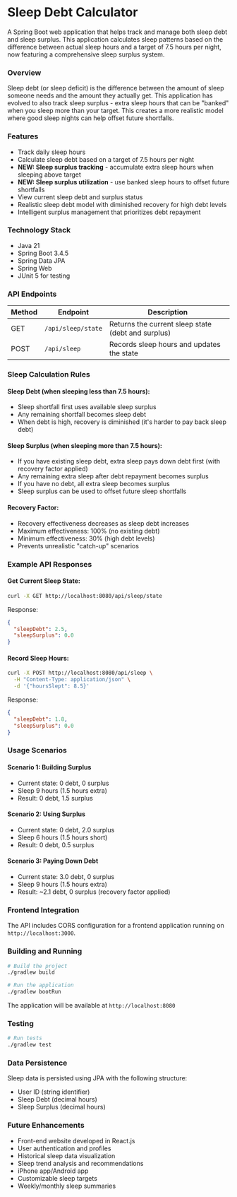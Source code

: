 # Sleep Debt Calculator

A Spring Boot web application that helps track and manage both sleep debt and sleep surplus. This application calculates sleep patterns based on the difference between actual sleep hours and a target of 7.5 hours per night, now featuring a comprehensive sleep surplus system.

### Overview

Sleep debt (or sleep deficit) is the difference between the amount of sleep someone needs and the amount they actually get. This application has evolved to also track sleep surplus - extra sleep hours that can be "banked" when you sleep more than your target. This creates a more realistic model where good sleep nights can help offset future shortfalls.

### Features

- Track daily sleep hours
- Calculate sleep debt based on a target of 7.5 hours per night
- **NEW: Sleep surplus tracking** - accumulate extra sleep hours when sleeping above target
- **NEW: Sleep surplus utilization** - use banked sleep hours to offset future shortfalls
- View current sleep debt and surplus status
- Realistic sleep debt model with diminished recovery for high debt levels
- Intelligent surplus management that prioritizes debt repayment

### Technology Stack

- Java 21
- Spring Boot 3.4.5
- Spring Data JPA
- Spring Web
- JUnit 5 for testing

### API Endpoints

| Method | Endpoint | Description |
|--------|----------|-------------|
| GET | `/api/sleep/state` | Returns the current sleep state (debt and surplus) |
| POST | `/api/sleep` | Records sleep hours and updates the state |

### Sleep Calculation Rules

#### Sleep Debt (when sleeping less than 7.5 hours):
- Sleep shortfall first uses available sleep surplus
- Any remaining shortfall becomes sleep debt
- When debt is high, recovery is diminished (it's harder to pay back sleep debt)

#### Sleep Surplus (when sleeping more than 7.5 hours):
- If you have existing sleep debt, extra sleep pays down debt first (with recovery factor applied)
- Any remaining extra sleep after debt repayment becomes surplus
- If you have no debt, all extra sleep becomes surplus
- Sleep surplus can be used to offset future sleep shortfalls

#### Recovery Factor:
- Recovery effectiveness decreases as sleep debt increases
- Maximum effectiveness: 100% (no existing debt)
- Minimum effectiveness: 30% (high debt levels)
- Prevents unrealistic "catch-up" scenarios

### Example API Responses

#### Get Current Sleep State:
```bash
curl -X GET http://localhost:8080/api/sleep/state
```
Response:
```json
{
  "sleepDebt": 2.5,
  "sleepSurplus": 0.0
}
```

#### Record Sleep Hours:
```bash
curl -X POST http://localhost:8080/api/sleep \
  -H "Content-Type: application/json" \
  -d '{"hoursSlept": 8.5}'
```
Response:
```json
{
  "sleepDebt": 1.8,
  "sleepSurplus": 0.0
}
```

### Usage Scenarios

#### Scenario 1: Building Surplus
- Current state: 0 debt, 0 surplus
- Sleep 9 hours (1.5 hours extra)
- Result: 0 debt, 1.5 surplus

#### Scenario 2: Using Surplus
- Current state: 0 debt, 2.0 surplus
- Sleep 6 hours (1.5 hours short)
- Result: 0 debt, 0.5 surplus

#### Scenario 3: Paying Down Debt
- Current state: 3.0 debt, 0 surplus
- Sleep 9 hours (1.5 hours extra)
- Result: ~2.1 debt, 0 surplus (recovery factor applied)

### Frontend Integration

The API includes CORS configuration for a frontend application running on `http://localhost:3000`.

### Building and Running

```bash
# Build the project
./gradlew build

# Run the application
./gradlew bootRun
```

The application will be available at `http://localhost:8080`

### Testing

```bash
# Run tests
./gradlew test
```

### Data Persistence

Sleep data is persisted using JPA with the following structure:
- User ID (string identifier)
- Sleep Debt (decimal hours)
- Sleep Surplus (decimal hours)

### Future Enhancements

- Front-end website developed in React.js
- User authentication and profiles
- Historical sleep data visualization
- Sleep trend analysis and recommendations
- iPhone app/Android app
- Customizable sleep targets
- Weekly/monthly sleep summaries